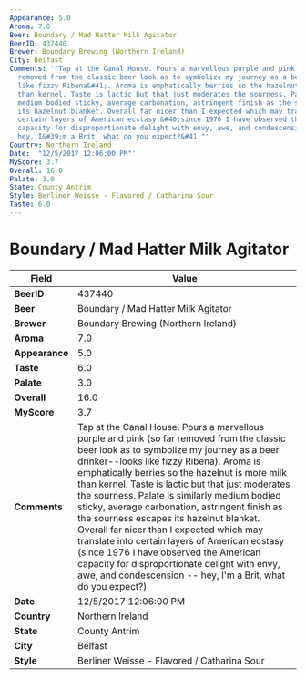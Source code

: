 ```yaml
---
Appearance: 5.0
Aroma: 7.0
Beer: Boundary / Mad Hatter Milk Agitator
BeerID: 437440
Brewer: Boundary Brewing (Northern Ireland)
City: Belfast
Comments: '"Tap at the Canal House. Pours a marvellous purple and pink &#40;so far
  removed from the classic beer look as to symbolize my journey as a beer drinker&#045;&#045;looks
  like fizzy Ribena&#41;. Aroma is emphatically berries so the hazelnut is more milk
  than kernel. Taste is lactic but that just moderates the sourness. Palate is similarly
  medium bodied sticky, average carbonation, astringent finish as the sourness escapes
  its hazelnut blanket. Overall far nicer than I expected which may translate into
  certain layers of American ecstasy &#40;since 1976 I have observed the American
  capacity for disproportionate delight with envy, awe, and condescension &#045;&#045;
  hey, I&#39;m a Brit, what do you expect?&#41;"'
Country: Northern Ireland
Date: '"12/5/2017 12:06:00 PM"'
MyScore: 3.7
Overall: 16.0
Palate: 3.0
State: County Antrim
Style: Berliner Weisse - Flavored / Catharina Sour
Taste: 6.0
---
```


# Boundary / Mad Hatter Milk Agitator

| Field         | Value |
|---------------|-------|
| **BeerID** | 437440 |
| **Beer** | Boundary / Mad Hatter Milk Agitator |
| **Brewer** | Boundary Brewing (Northern Ireland) |
| **Aroma** | 7.0 |
| **Appearance** | 5.0 |
| **Taste** | 6.0 |
| **Palate** | 3.0 |
| **Overall** | 16.0 |
| **MyScore** | 3.7 |
| **Comments** | Tap at the Canal House. Pours a marvellous purple and pink &#40;so far removed from the classic beer look as to symbolize my journey as a beer drinker&#045;&#045;looks like fizzy Ribena&#41;. Aroma is emphatically berries so the hazelnut is more milk than kernel. Taste is lactic but that just moderates the sourness. Palate is similarly medium bodied sticky, average carbonation, astringent finish as the sourness escapes its hazelnut blanket. Overall far nicer than I expected which may translate into certain layers of American ecstasy &#40;since 1976 I have observed the American capacity for disproportionate delight with envy, awe, and condescension &#045;&#045; hey, I&#39;m a Brit, what do you expect?&#41; |
| **Date** | 12/5/2017 12:06:00 PM |
| **Country** | Northern Ireland |
| **State** | County Antrim |
| **City** | Belfast |
| **Style** | Berliner Weisse - Flavored / Catharina Sour |
